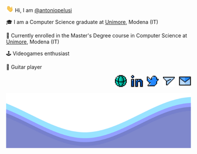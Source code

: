 <p>   <img src="/resources/hi.gif" width="20"> Hi, I am  <a href="https://github.com/antoniopelusi">@antoniopelusi</a></p>

<p>   🎓 I am a Computer Science graduate at <a href="https://www.unimore.it/">Unimore</a>, Modena (IT)</p>

<p>   🌱 Currently enrolled in the Master's Degree course in Computer Science at <a href="https://www.unimore.it/">Unimore</a>, Modena (IT)</p>

<p>   🕹️ Videogames enthusiast</p>

<p>   🎸 Guitar player</p>

<p align="right">
  <a href= "https://www.antoniopelusi.com"><img src="/resources/website.png" style="width: 32px; height: 32px"/></a>
  &nbsp;
  <a href= "https://www.linkedin.com/in/antoniopelusi/"><img src="/resources/linkedin.png" style="width: 32px; height: 32px"/></a>
  &nbsp;
  <a href= "https://twitter.com/antopelusi"><img src="/resources/twitter.png" style="width: 32px; height: 32px"/></a>
  &nbsp;
  <a href= "https://t.me/antoniopelusi"><img src="/resources/telegram.png" style="width: 32px; height: 32px"/></a>
  &nbsp;
  <a href= "mailto:antoniopelusi2000@gmail.com"><img src="/resources/mail.png" style="width: 32px; height: 32px"/></a>
</p>

<img src="/resources/waves.svg" width="100%" height="150">
